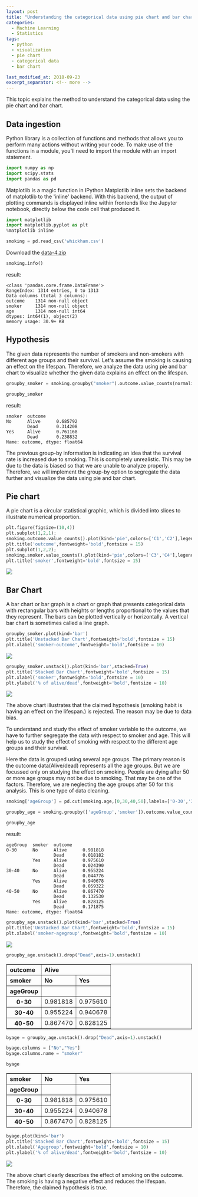 ```yaml
---
layout: post
title: "Understanding the categorical data using pie chart and bar chart"
categories:
  - Machine Learning
  - Statistics
tags:
  - python
  - visualization
  - pie chart
  - categorical data
  - bar chart

last_modified_at: 2018-09-23
excerpt_separator: <!-- more -->
---
```


This topic explains the method to understand the categorical data using the pie chart and bar chart.
<!-- more -->

## Data ingestion

Python library is a collection of functions and methods that allows you to perform many actions without writing your code.
To make use of the functions in a module, you'll need to import the module with an import statement.

```python
import numpy as np
import scipy.stats
import pandas as pd
```

Matplotlib is a magic function in IPython.Matplotlib inline sets the backend of matplotlib to the 'inline' backend. With this backend, the output of plotting commands is displayed inline within frontends like the Jupyter notebook, directly below the code cell that produced it.

```python
import matplotlib
import matplotlib.pyplot as plt
%matplotlib inline
```


```python
smoking = pd.read_csv('whickham.csv')
```
Download the [data-4.zip](https://github.com/dchandra1985/portfolio/blob/gh-pages/data/data-4.zip?raw=true)

```python
smoking.info()
```

result:

    <class 'pandas.core.frame.DataFrame'>
    RangeIndex: 1314 entries, 0 to 1313
    Data columns (total 3 columns):
    outcome    1314 non-null object
    smoker     1314 non-null object
    age        1314 non-null int64
    dtypes: int64(1), object(2)
    memory usage: 30.9+ KB

## Hypothesis

The given data represents the number of smokers and non-smokers with different age groups and their survival.
Let's assume the smoking is causing an effect on the lifespan. Therefore, we analyze the data using pie and bar chart to visualize whether the given data explains an effect on the lifespan.



```python
groupby_smoker = smoking.groupby("smoker").outcome.value_counts(normalize=True)
```


```python
groupby_smoker
```

result:

    smoker  outcome
    No      Alive      0.685792
            Dead       0.314208
    Yes     Alive      0.761168
            Dead       0.238832
    Name: outcome, dtype: float64
    
    
The previous group-by information is indicating an idea that the survival rate is increased due to smoking.
This is completely unrealistic. This may be due to the data is biased so that we are unable to analyze properly.
Therefore, we will implement the group-by option to segregate the data further and visualize the data using pie and bar chart.

## Pie chart

A pie chart is a circular statistical graphic, which is divided into slices to illustrate numerical proportion.

```python
plt.figure(figsize=(10,4))
plt.subplot(1,2,1);
smoking.outcome.value_counts().plot(kind='pie',colors=['C1','C2'],legend=['Alive','Dead']);
plt.title('outcome',fontweight='bold',fontsize = 15)
plt.subplot(1,2,2);
smoking.smoker.value_counts().plot(kind='pie',colors=['C3','C4'],legend=['Yes','No']);
plt.title('smoker',fontweight='bold',fontsize = 15)
```

![]({{"/images/ML_6_1.png"|absolute_url}})


## Bar Chart

A bar chart or bar graph is a chart or graph that presents categorical data with rectangular bars with heights or lengths proportional to the values that they represent. The bars can be plotted vertically or horizontally. A vertical bar chart is sometimes called a line graph.

```python
groupby_smoker.plot(kind='bar')
plt.title('Unstacked Bar Chart',fontweight='bold',fontsize = 15)
plt.xlabel('smoker-outcome',fontweight='bold',fontsize = 10)
```


![]({{"/images/ML_6_2.png"|absolute_url}})



```python
groupby_smoker.unstack().plot(kind='bar',stacked=True)
plt.title('Stacked Bar Chart',fontweight='bold',fontsize = 15)
plt.xlabel('smoker',fontweight='bold',fontsize = 10)
plt.ylabel('% of alive/dead',fontweight='bold',fontsize = 10)
```


![]({{"/images/ML_6_3.png"|absolute_url}})

<p>
The above chart illustrates that the claimed hypothesis (smoking habit is having an effect on the lifespan.) is rejected. The reason may be due to data bias.</p>
<p>
To understand and study the effect of smoker variable to the outcome, we have to further segregate the data with respect to smoker and age.
This will help us to study the effect of smoking with respect to the different age groups and their survival.
</p>

Here the data is grouped using several age groups. The primary reason is the outcome data(Alive/dead) represents all the age groups. But we are focussed only on studying the effect on smoking. People are dying after 50 or more age groups may not be due to smoking. That may be one of the factors. Therefore, we are neglecting the age groups after 50 for this analysis. This is one type of data cleaning.

```python
smoking['ageGroup'] = pd.cut(smoking.age,[0,30,40,50],labels=['0-30','30-40','40-50'])
```


```python
groupby_age = smoking.groupby(['ageGroup','smoker']).outcome.value_counts(normalize=True)
```


```python
groupby_age
```

result:

    ageGroup  smoker  outcome
    0-30      No      Alive      0.981818
                      Dead       0.018182
              Yes     Alive      0.975610
                      Dead       0.024390
    30-40     No      Alive      0.955224
                      Dead       0.044776
              Yes     Alive      0.940678
                      Dead       0.059322
    40-50     No      Alive      0.867470
                      Dead       0.132530
              Yes     Alive      0.828125
                      Dead       0.171875
    Name: outcome, dtype: float64




```python
groupby_age.unstack().plot(kind='bar',stacked=True)
plt.title('UnStacked Bar Chart',fontweight='bold',fontsize = 15)
plt.xlabel('smoker-agegroup',fontweight='bold',fontsize = 10)
```


![]({{"/images/ML_6_4.png"|absolute_url}})



```python
groupby_age.unstack().drop("Dead",axis=1).unstack()
```




<div>
<style scoped>
    .dataframe tbody tr th:only-of-type {
        vertical-align: middle;
    }

    .dataframe tbody tr th {
        vertical-align: top;
    }

    .dataframe thead tr th {
        text-align: left;
    }

    .dataframe thead tr:last-of-type th {
        text-align: right;
    }
</style>
<table border="1" class="dataframe">
  <thead>
    <tr>
      <th>outcome</th>
      <th colspan="2" halign="left">Alive</th>
    </tr>
    <tr>
      <th>smoker</th>
      <th>No</th>
      <th>Yes</th>
    </tr>
    <tr>
      <th>ageGroup</th>
      <th></th>
      <th></th>
    </tr>
  </thead>
  <tbody>
    <tr>
      <th>0-30</th>
      <td>0.981818</td>
      <td>0.975610</td>
    </tr>
    <tr>
      <th>30-40</th>
      <td>0.955224</td>
      <td>0.940678</td>
    </tr>
    <tr>
      <th>40-50</th>
      <td>0.867470</td>
      <td>0.828125</td>
    </tr>
  </tbody>
</table>
</div>




```python
byage = groupby_age.unstack().drop("Dead",axis=1).unstack()

byage.columns = ["No","Yes"]
byage.columns.name = "smoker"
```


```python
byage
```


<div>
<style scoped>
    .dataframe tbody tr th:only-of-type {
        vertical-align: middle;
    }

    .dataframe tbody tr th {
        vertical-align: top;
    }

    .dataframe thead th {
        text-align: right;
    }
</style>
<table border="1" class="dataframe">
  <thead>
    <tr style="text-align: right;">
      <th>smoker</th>
      <th>No</th>
      <th>Yes</th>
    </tr>
    <tr>
      <th>ageGroup</th>
      <th></th>
      <th></th>
    </tr>
  </thead>
  <tbody>
    <tr>
      <th>0-30</th>
      <td>0.981818</td>
      <td>0.975610</td>
    </tr>
    <tr>
      <th>30-40</th>
      <td>0.955224</td>
      <td>0.940678</td>
    </tr>
    <tr>
      <th>40-50</th>
      <td>0.867470</td>
      <td>0.828125</td>
    </tr>
  </tbody>
</table>
</div>




```python
byage.plot(kind='bar')
plt.title('Stacked Bar Chart',fontweight='bold',fontsize = 15)
plt.xlabel('Agegroup',fontweight='bold',fontsize = 10)
plt.ylabel('% of alive/dead',fontweight='bold',fontsize = 10)
```


![]({{"/images/ML_6_5.png"|absolute_url}})

The above chart clearly describes the effect of smoking on the outcome.
The smoking is having a negative effect and reduces the lifespan.
Therefore, the claimed hypothesis is true.
